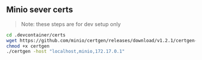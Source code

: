 ## Minio sever certs 
> Note: these steps are for dev setup only
```bash
cd .devcontainer/certs
wget https://github.com/minio/certgen/releases/download/v1.2.1/certgen-linux-amd64 -O certgen
chmod +x certgen
./certgen -host "localhost,minio,172.17.0.1"
```